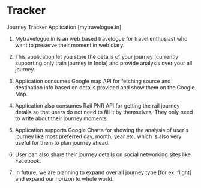 Tracker
=======

Journey Tracker Application [mytravelogue.in]

1. Mytravelogue.in is an web based travelogue for travel enthusiast who want to preserve their moment in web diary.

2. This application let you store the details of your journey [currently supporting only train journey in India] 
   and provide analysis over your all journey.

3. Application consumes Google map API for fetching source and destination info based on details provided 
   and show them on the Google Map.

4. Application also consumes Rail PNR API for getting the rail journey details so that users do not need to fill it by themselves. 
   They only need to write about their journey moments.

5. Application supports Google Charts for showing the analysis of user's journey like most preferred day, month, year etc. 
   which is also very useful for them to plan journey ahead. 

6. User can also share their journey details on social networking sites like Facebook.

7. In future, we are planning to expand over all journey type [for ex. flight] and expand our horizon to whole world.
